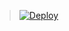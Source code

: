 
> [![Deploy](https://www.herokucdn.com/deploy/button.png)](https://dashboard.heroku.com/new?template=https://github.com/xumingshuo/my-heroku)
